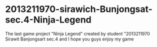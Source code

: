 # 2013211970-sirawich-Bunjongsat-sec.4-Ninja-Legend
The last game project "Ninja Legend" created by student "2013211970 Sirawit Banjongsart sec.4 and I hope you guys enjoy my game
